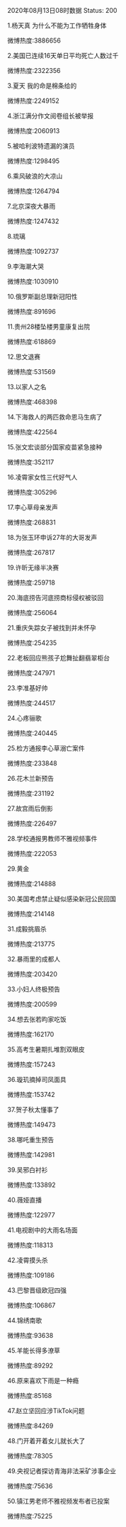 2020年08月13日08时数据
Status: 200

1.杨天真 为什么不能为工作牺牲身体

微博热度:3886656

2.美国已连续16天单日平均死亡人数过千

微博热度:2322356

3.夏天 我的命是棉条给的

微博热度:2249152

4.浙江满分作文阅卷组长被举报

微博热度:2060913

5.被哈利波特遗漏的演员

微博热度:1298495

6.乘风破浪的大凉山

微博热度:1264794

7.北京深夜大暴雨

微博热度:1247432

8.琉璃

微博热度:1092737

9.李海潮大哭

微博热度:1030910

10.俄罗斯副总理新冠阳性

微博热度:891696

11.贵州28楼坠楼男童康复出院

微博热度:618869

12.思文退赛

微博热度:531569

13.以家人之名

微博热度:468398

14.下海救人的两匹救命恩马生病了

微博热度:422564

15.张文宏谈部分国家疫苗紧急接种

微博热度:352117

16.凌霄家女性三代好气人

微博热度:305296

17.李心草母亲发声

微博热度:268831

18.为张玉环申诉27年的大哥发声

微博热度:267817

19.许昕无缘半决赛

微博热度:259718

20.海底捞告河底捞商标侵权被驳回

微博热度:256064

21.重庆失踪女子被找到并未怀孕

微博热度:254235

22.老板回应熊孩子尬舞扯翻翡翠柜台

微博热度:247971

23.李准基好帅

微博热度:244517

24.心疼骊歌

微博热度:240445

25.检方通报李心草溺亡案件

微博热度:233848

26.花木兰新预告

微博热度:231192

27.故宫雨后倒影

微博热度:226497

28.学校通报男教师不雅视频事件

微博热度:222053

29.黄金

微博热度:214888

30.美国考虑禁止疑似感染新冠公民回国

微博热度:214148

31.成毅挑眉杀

微博热度:213775

32.暴雨里的成都人

微博热度:203420

33.小妇人终极预告

微博热度:200599

34.想去张若昀家吃饭

微博热度:162170

35.高考生暑期扎堆割双眼皮

微博热度:157243

36.璇玑摘掉司凤面具

微博热度:153742

37.贺子秋太懂事了

微博热度:149473

38.哪吒重生预告

微博热度:142981

39.吴邪白衬衫

微博热度:133892

40.薇娅直播

微博热度:122977

41.电视剧中的大雨名场面

微博热度:118313

42.凌霄摸头杀

微博热度:109186

43.巴黎晋级欧冠四强

微博热度:106867

44.锦绣南歌

微博热度:93638

45.羊能长得多潦草

微博热度:89292

46.原来喜欢下雨是一种瘾

微博热度:85168

47.赵立坚回应涉TikTok问题

微博热度:84269

48.门开着开着女儿就长大了

微博热度:78305

49.央视记者探访青海非法采矿涉事企业

微博热度:75636

50.镇江男老师不雅视频发布者已投案

微博热度:75225

